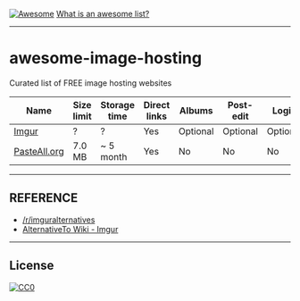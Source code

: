 [![Awesome](https://cdn.rawgit.com/sindresorhus/awesome/d7305f38d29fed78fa85652e3a63e154dd8e8829/media/badge.svg)](https://github.com/sindresorhus/awesome) [What is an awesome list?](https://github.com/sindresorhus/awesome/blob/master/awesome.md)

*** 

# awesome-image-hosting

Curated list of FREE image hosting websites

| Name | Size limit | Storage time | Direct links | Albums | Post-edit |Login | Anonymous |
| --- | --- | --- | --- | --- | --- | --- | --- |
| [Imgur](http://imgur.com/upload) | ? | ? | Yes | Optional | Optional | Optional | Optional |
| [PasteAll.org](http://pasteall.org/pic/) | 7.0 MB | ~ 5 month | Yes | No | No | No | Yes |

***

## REFERENCE

- [/r/imguralternatives](https://www.reddit.com/r/imguralternatives/)
- [AlternativeTo Wiki - Imgur](https://alternativeto.net/software/imgur/)

***

## License
[![CC0](http://mirrors.creativecommons.org/presskit/buttons/88x31/svg/cc-zero.svg)](https://creativecommons.org/publicdomain/zero/1.0/)
